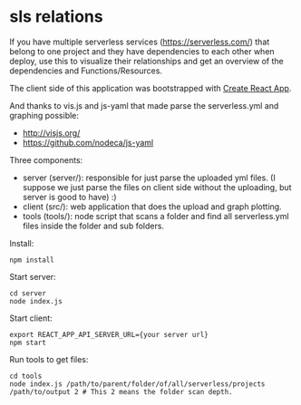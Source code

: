 # sls relations

If you have multiple serverless services (https://serverless.com/) that belong to one project and they have dependencies to each other when deploy, use this to visualize their relationships and get an overview of the dependencies and Functions/Resources.

The client side of this application was bootstrapped with [Create React App](https://github.com/facebookincubator/create-react-app).

And thanks to vis.js and js-yaml that made parse the serverless.yml and graphing possible:
- http://visjs.org/
- https://github.com/nodeca/js-yaml

Three components:
- server (server/): responsible for just parse the uploaded yml files. (I suppose we just parse the files on client side without the uploading, but server is good to have) :)
- client (src/): web application that does the upload and graph plotting.
- tools (tools/): node script that scans a folder and find all serverless.yml files inside the folder and sub folders.

Install:
```
npm install
```

Start server:
```
cd server
node index.js
```

Start client:
```
export REACT_APP_API_SERVER_URL={your server url}
npm start
```

Run tools to get files:
```
cd tools
node index.js /path/to/parent/folder/of/all/serverless/projects /path/to/output 2 # This 2 means the folder scan depth.
```

